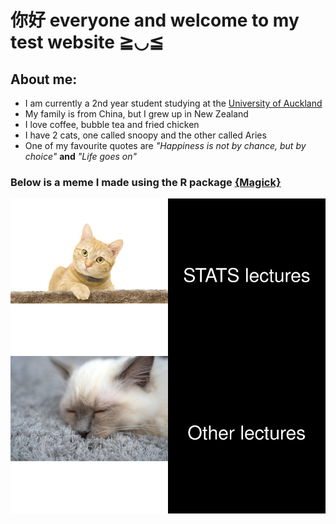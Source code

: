 # 你好 everyone and welcome to my test website ≧◡≦
## About me:
* I am currently a 2nd year student studying at the [University of Auckland](https://www.auckland.ac.nz/en.html?gclid=CjwKCAjwoduRBhA4EiwACL5RP6MthljPRKcc8PhTY_jxO_J6JM9hHi7AhzhLUtSszSO7zxLNJFda4RoCrooQAvD_BwE&gclsrc=aw.ds)
* My family is from China, but I grew up in New Zealand 
* I love coffee, bubble tea and fried chicken 
* I have 2 cats, one called snoopy and the other called Aries
* One of my favourite quotes are *"Happiness is not by chance, but by choice"* **and** *"Life goes on"*

### Below is a meme I made using the R package [{Magick}](https://cran.r-project.org/web/packages/magick/vignettes/intro.html)
![](https://github.com/lma969/STATS220/blob/main/my_meme.png)
